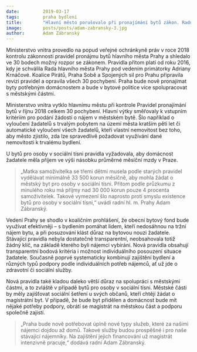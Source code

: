 ```yaml
---
date:         2019-03-17
tags:         praha bydlení
title:        "Hlavní město porušovalo při pronajímání bytů zákon. Radnice to nyní napravila"
image: 	      posts/posts/adam-zabransky-3.jpg
author:       Adam Zábranský
---
```


Ministerstvo vnitra provedlo na popud veřejné ochránkyně práv v roce 2018 kontrolu zákonnosti pravidel pronájmu bytů hlavního města Prahy a shledalo ve 30 bodech možný rozpor se zákonem. Pravidla přitom platí od roku 2016, kdy je schválila Rada hlavního města Prahy pod vedením primátorky Adriany Krnáčové. Koalice Pirátů, Praha Sobě a Spojených sil pro Prahu připravila revizi pravidel a opravila všech 30 pochybení. Praha bude nově pronajímat byty potřebným domácnostem a bude v bytové politice více spolupracovat s městskými částmi.

Ministerstvo vnitra vytklo hlavnímu městu při kontrole Pravidel pronajímání bytů v říjnu 2018 celkem 30 pochybení. Hlavní výtky směřovaly k vstupním kritériím pro podání žádostí o nájem v městském bytě. Šlo například o vyloučení žadatelů s trvalým pobytem na území města kratším pěti let či automatické vyloučení všech žadatelů, kteří vlastní nemovitost bez toho, aby město zjistilo, zda lze spravedlivě požadovat využívání dané nemovitosti k trvalému bydlení.

U bytů pro osoby v sociální tísni pravidla vyžadovala, aby domácnost žadatele měla příjem ve výši násobku průměrné měsíční mzdy v Praze. 

> „Matka samoživitelka se třemi dětmi musela podle starých pravidel vydělávat minimálně 33 500 korun měsíčně, aby mohla žádat o městský byt pro osoby v sociální tísni. Přitom podle průzkumu z minulého roku má příjmy nad 30 000 korun pouze 4 procenta samoživitelek. Takové vymezení šlo naprosto proti smyslu existence bytů pro osoby v sociální tísni,“ uvádí radní hl. m. Prahy Adam Zábranský.

Vedení Prahy se shodlo v koaličním prohlášení, že obecní bytový fond bude využívat efektivněji – s bydlením pomáhat lidem, kteří nedosáhnou na tržní nájem bytu, a při posuzování klást důraz na bytovou nouzi žadatele. Stávající pravidla nebyla dostatečně transparentní, neobsahovala totiž žádný klíč, na základě kterého byli nájemci vybíráni. Nová pravidla obsahují transparentní bodová kritéria i možnost individuálního posouzení situace žadatele. Současně poprvé systematicky kombinují zajištění bydlení a různých typů podpory podle individuálních potřeb nájemců, ať už jde o zdravotní či sociální služby.

Nová pravidla také kladou daleko větší důraz na spolupráci s městskými částmi, a to zvláště v případě bytů pro osoby v sociální tísni. Městské části by měly zajišťovat sociální šetření u svých občanů, kteří chtějí žádat o magistrátní byt. V případě, že bude byt přidělen a domácnost bude mít nějaké potřeby podpory, obrátí se magistrát na městskou část a podporu společně zajistí. 

> „Praha bude nově potřebovat úplně nové typy služeb, které za našimi nájemci dojdou až domů. Takové služby budou prospěšné i pro naše stávající nájemníky. Na zajištění jejich financování už magistrát intenzivně pracuje,“ dodává radní Adam Zábranský.
